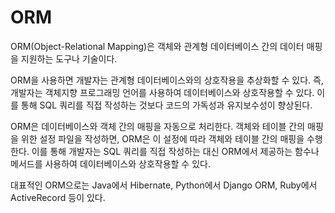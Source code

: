 # ORM

ORM(Object-Relational Mapping)은 객체와 관계형 데이터베이스 간의 데이터 매핑을 지원하는 도구나 기술이다.

ORM을 사용하면 개발자는 관계형 데이터베이스와의 상호작용을 추상화할 수 있다. 즉, 개발자는 객체지향 프로그래밍 언어를 사용하여 데이터베이스와 상호작용할 수 있다. 이를 통해 SQL 쿼리를 직접 작성하는 것보다 코드의 가독성과 유지보수성이 향상된다.

ORM은 데이터베이스와 객체 간의 매핑을 자동으로 처리한다. 객체와 테이블 간의 매핑을 위한 설정 파일을 작성하면, ORM은 이 설정에 따라 객체와 테이블 간의 매핑을 수행한다. 이를 통해 개발자는 SQL 쿼리를 직접 작성하는 대신 ORM에서 제공하는 함수나 메서드를 사용하여 데이터베이스와 상호작용할 수 있다.

대표적인 ORM으로는 Java에서 Hibernate, Python에서 Django ORM, Ruby에서 ActiveRecord 등이 있다.